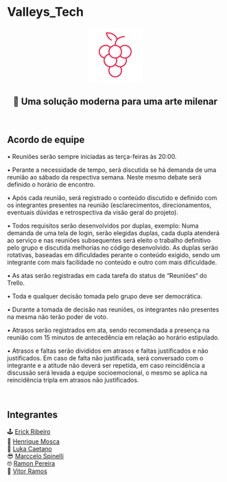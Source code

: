 # Valleys_Tech
<p align="center">
    <img src="images/grapeRed.png" height="128">
    <h2 align="center">🍇 Uma solução moderna para uma arte milenar </h2>
</p>
<br>

## Acordo de equipe

<p align="center">

• Reuniões serão sempre iniciadas as terça-feiras às 20:00.

• Perante a necessidade de tempo, será discutida se há demanda de uma reunião ao sábado da respectiva semana. Neste mesmo debate será definido o horário de encontro.

• Após cada reunião, será registrado o conteúdo discutido e definido com os integrantes presentes na reunião (esclarecimentos, direcionamentos, eventuais dúvidas e   retrospectiva da visão geral do projeto).

• Todos requisitos serão desenvolvidos por duplas, exemplo: Numa demanda de uma tela de login, serão elegidas duplas, cada dupla atenderá ao serviço e nas reuniões subsequentes será eleito o trabalho definitivo pelo grupo e discutida melhorias no código desenvolvido. As duplas serão rotativas, baseadas em dificuldades perante o conteúdo exigido, sendo um integrante com mais facilidade no conteúdo e outro com mais dificuldade.

• As atas serão registradas em cada tarefa do status de “Reuniões“ do Trello.

• Toda e qualquer decisão tomada pelo grupo deve ser democrática.

• Durante a tomada de decisão nas reuniões, os integrantes não presentes na mesma não terão poder de voto.

• Atrasos serão registrados em ata, sendo recomendada a presença na reunião com 15 minutos de antecedência em relação ao horário estipulado.

• Atrasos e faltas serão divididos em atrasos e faltas justificados e não justificados. Em caso de falta não justificada, será conversado com o integrante e a atitude não deverá ser repetida, em caso reincidência a discussão será levada a equipe socioemocional, o mesmo se aplica na reincidência tripla em atrasos não justificados.

</p>


<br>

## Integrantes
🕹️ <a href="https://github.com/Eggberto0">Erick Ribeiro</a> <br>
👾 <a href="https://github.com/henriquejm98">Henrique Mosca</a><br>
🧠 <a href="https://github.com/Luka-Caetano">Luka Caetano</a><br>
😎 <a href="https://github.com/MarcceloSpinelli">Marccelo Spinelli</a><br>
🤓 <a href="https://github.com/JRamonPere">Ramon Pereira</a><br>
🤖 <a href="https://github.com/vitoramosc">Vitor Ramos</a><br>
